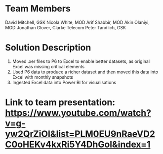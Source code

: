 # Team Members
David Mitchell, GSK
Nicola White, MOD
Arif Shabbir, MOD
Akin Olaniyi, MOD
Jonathan Glover, Clarke Telecom
Peter Tandlich, GSK

# Solution Description
1. Moved .xer files to P6 to Excel to enable better datasets, as original Excel was missing critical elements
2. Used P6 data to produce a richer dataset and then moved this data into Excel with monthly snapshots
3. Ingested Excel data into Power BI for visualisations




# Link to team presentation: https://www.youtube.com/watch?v=g-yw2QrZiOI&list=PLM0EU9nRaeVD2C0oHEKv4kxRi5Y4DhGol&index=1

